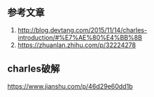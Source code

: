 ## 参考文章
1. http://blog.devtang.com/2015/11/14/charles-introduction/#%E7%AE%80%E4%BB%8B
2. https://zhuanlan.zhihu.com/p/32224278

## charles破解
https://www.jianshu.com/p/46d29e60dd1b
